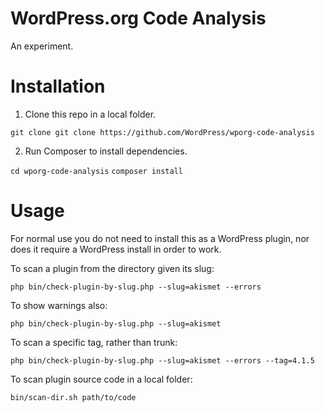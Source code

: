 # WordPress.org Code Analysis

An experiment.

# Installation

1. Clone this repo in a local folder.

`git clone git clone https://github.com/WordPress/wporg-code-analysis`

2. Run Composer to install dependencies.

`cd wporg-code-analysis`
`composer install`

# Usage

For normal use you do not need to install this as a WordPress plugin, nor does it require a WordPress install in order to work.

To scan a plugin from the directory given its slug:

`php bin/check-plugin-by-slug.php --slug=akismet --errors`

To show warnings also:

`php bin/check-plugin-by-slug.php --slug=akismet`

To scan a specific tag, rather than trunk:

`php bin/check-plugin-by-slug.php --slug=akismet --errors --tag=4.1.5`

To scan plugin source code in a local folder:

`bin/scan-dir.sh path/to/code`

